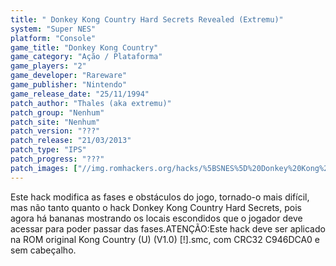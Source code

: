 ```yaml
---
title: " Donkey Kong Country Hard Secrets Revealed (Extremu)"
system: "Super NES"
platform: "Console"
game_title: "Donkey Kong Country"
game_category: "Ação / Plataforma"
game_players: "2"
game_developer: "Rareware"
game_publisher: "Nintendo"
game_release_date: "25/11/1994"
patch_author: "Thales (aka extremu)"
patch_group: "Nenhum"
patch_site: "Nenhum"
patch_version: "???"
patch_release: "21/03/2013"
patch_type: "IPS"
patch_progress: "???"
patch_images: ["//img.romhackers.org/hacks/%5BSNES%5D%20Donkey%20Kong%20Country%20Hard%20Secrets%20Revealed%20-%201.png","//img.romhackers.org/hacks/%5BSNES%5D%20Donkey%20Kong%20Country%20Hard%20Secrets%20Revealed%20-%202.png","//img.romhackers.org/hacks/%5BSNES%5D%20Donkey%20Kong%20Country%20Hard%20Secrets%20Revealed%20-%203.png"]
---
```

Este hack modifica as fases e obstáculos do jogo, tornado-o mais difícil, mas não tanto quanto o hack Donkey Kong Country Hard Secrets, pois agora há bananas mostrando os locais escondidos que o jogador deve acessar para poder passar das fases.ATENÇÃO:Este hack deve ser aplicado na ROM original Kong Country (U) (V1.0) [!].smc, com CRC32 C946DCA0 e sem cabeçalho.